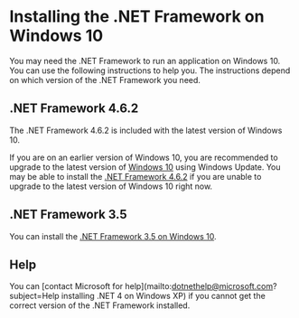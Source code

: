 # Installing the .NET Framework on Windows 10

You may need the .NET Framework to run an application on Windows 10. You can use the following instructions to help you. The instructions depend on which version of the .NET Framework you need.

## .NET Framework 4.6.2

The .NET Framework 4.6.2 is included with the latest version of Windows 10. 

If you are on an earlier version of Windows 10, you are recommended to upgrade to the latest version of [Windows 10](https://www.microsoft.com/software-download/windows10) using Windows Update. You may be able to install the [.NET Framework 4.6.2](https://go.microsoft.com/fwlink/?linkid=845529&source=dotnetdocs) if you are unable to upgrade to the latest version of Windows 10 right now. 

## .NET Framework 3.5

You can install the [.NET Framework 3.5 on Windows 10](installing-dotnet-35-windows-10.md). 

## Help

You can [contact Microsoft for help](mailto:dotnethelp@microsoft.com?subject=Help installing .NET 4 on Windows XP) if you cannot get the correct version of the .NET Framework installed.
